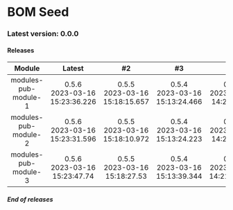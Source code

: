 # BOM Seed

### Latest version: 0.0.0

#### Releases
                
| Module | Latest | #2 | #3 | #4 | #5 |
| :----: | :----: | :----: | :----: | :----: | :----: |
| modules-pub-module-1 | 0.5.6<br> 2023-03-16<br> 15:23:36.226 | 0.5.5<br> 2023-03-16<br> 15:18:15.657 | 0.5.4<br> 2023-03-16<br> 15:13:24.466 | 0.5.3<br> 2023-03-16<br> 14:21:8.823 | 0.5.2<br> 2023-03-16<br> 14:8:47.318 |
| modules-pub-module-2 | 0.5.6<br> 2023-03-16<br> 15:23:31.596 | 0.5.5<br> 2023-03-16<br> 15:18:10.972 | 0.5.4<br> 2023-03-16<br> 15:13:24.223 | 0.5.3<br> 2023-03-16<br> 14:21:7.552 | 0.5.2<br> 2023-03-16<br> 14:8:46.651 |
| modules-pub-module-3 | 0.5.6<br> 2023-03-16<br> 15:23:47.74 | 0.5.5<br> 2023-03-16<br> 15:18:27.53 | 0.5.4<br> 2023-03-16<br> 15:13:39.344 | 0.5.3<br> 2023-03-16<br> 14:21:24.598 | 0.5.2<br> 2023-03-16<br> 14:9:2.123 |
                
                
##### End of releases

